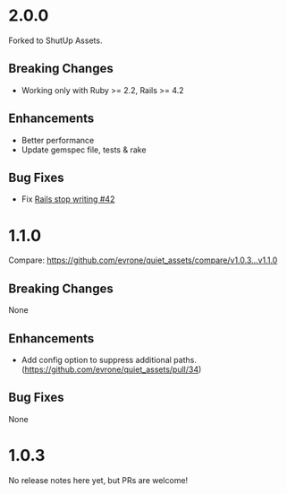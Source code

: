2.0.0
=====

Forked to ShutUp Assets.

Breaking Changes
----------------

- Working only with Ruby >= 2.2, Rails >= 4.2

Enhancements
------------

- Better performance
- Update gemspec file, tests & rake

Bug Fixes
---------

- Fix [Rails stop writing #42](https://github.com/evrone/quiet_assets/issues/42)

1.1.0
=====

Compare: https://github.com/evrone/quiet_assets/compare/v1.0.3...v1.1.0

Breaking Changes
----------------

None

Enhancements
------------

- Add config option to suppress additional paths.
  (https://github.com/evrone/quiet_assets/pull/34)

Bug Fixes
---------

None

1.0.3
=====

No release notes here yet, but PRs are welcome!
